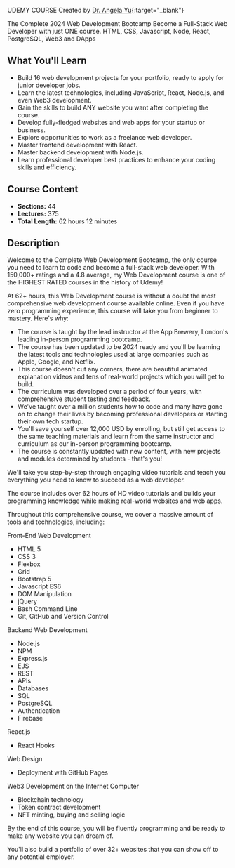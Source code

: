 UDEMY COURSE Created by [Dr. Angela Yu](https://www.udemy.com/course/the-complete-web-development-bootcamp/#instructor-1){:target="_blank"}

The Complete 2024 Web Development Bootcamp
Become a Full-Stack Web Developer with just ONE course. HTML, CSS, Javascript, Node, React, PostgreSQL, Web3 and DApps

## What You'll Learn

- Build 16 web development projects for your portfolio, ready to apply for junior developer jobs.
- Learn the latest technologies, including JavaScript, React, Node.js, and even Web3 development.
- Gain the skills to build ANY website you want after completing the course.
- Develop fully-fledged websites and web apps for your startup or business.
- Explore opportunities to work as a freelance web developer.
- Master frontend development with React.
- Master backend development with Node.js.
- Learn professional developer best practices to enhance your coding skills and efficiency.

## Course Content

- **Sections:** 44
- **Lectures:** 375
- **Total Length:** 62 hours 12 minutes


## Description

Welcome to the Complete Web Development Bootcamp, the only course you need to learn to code and become a full-stack web developer. With 150,000+ ratings and a 4.8 average, my Web Development course is one of the HIGHEST RATED courses in the history of Udemy! 

At 62+ hours, this Web Development course is without a doubt the most comprehensive web development course available online. Even if you have zero programming experience, this course will take you from beginner to mastery. Here's why:

- The course is taught by the lead instructor at the App Brewery, London's leading in-person programming bootcamp.
- The course has been updated to be 2024 ready and you'll be learning the latest tools and technologies used at large companies such as Apple, Google, and Netflix.
- This course doesn't cut any corners, there are beautiful animated explanation videos and tens of real-world projects which you will get to build.
- The curriculum was developed over a period of four years, with comprehensive student testing and feedback.
- We've taught over a million students how to code and many have gone on to change their lives by becoming professional developers or starting their own tech startup.
- You'll save yourself over 12,000 USD by enrolling, but still get access to the same teaching materials and learn from the same instructor and curriculum as our in-person programming bootcamp.
- The course is constantly updated with new content, with new projects and modules determined by students - that's you!

We'll take you step-by-step through engaging video tutorials and teach you everything you need to know to succeed as a web developer.

The course includes over 62 hours of HD video tutorials and builds your programming knowledge while making real-world websites and web apps.

Throughout this comprehensive course, we cover a massive amount of tools and technologies, including:

Front-End Web Development
- HTML 5
- CSS 3
- Flexbox
- Grid
- Bootstrap 5
- Javascript ES6
- DOM Manipulation
- jQuery
- Bash Command Line
- Git, GitHub and Version Control

Backend Web Development
- Node.js
- NPM
- Express.js
- EJS
- REST
- APIs
- Databases
- SQL
- PostgreSQL
- Authentication
- Firebase

React.js
- React Hooks

Web Design
- Deployment with GitHub Pages

Web3 Development on the Internet Computer
- Blockchain technology
- Token contract development
- NFT minting, buying and selling logic

By the end of this course, you will be fluently programming and be ready to make any website you can dream of.

You'll also build a portfolio of over 32+ websites that you can show off to any potential employer.

